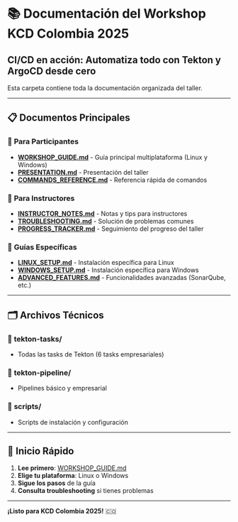 # 📚 Documentación del Workshop KCD Colombia 2025

## CI/CD en acción: Automatiza todo con Tekton y ArgoCD desde cero

Esta carpeta contiene toda la documentación organizada del taller.

---

## 📋 **Documentos Principales**

### 🎯 **Para Participantes**
- **[WORKSHOP_GUIDE.md](WORKSHOP_GUIDE.md)** - Guía principal multiplataforma (Linux y Windows)
- **[PRESENTATION.md](PRESENTATION.md)** - Presentación del taller
- **[COMMANDS_REFERENCE.md](COMMANDS_REFERENCE.md)** - Referencia rápida de comandos

### 🔧 **Para Instructores**
- **[INSTRUCTOR_NOTES.md](INSTRUCTOR_NOTES.md)** - Notas y tips para instructores
- **[TROUBLESHOOTING.md](TROUBLESHOOTING.md)** - Solución de problemas comunes
- **[PROGRESS_TRACKER.md](PROGRESS_TRACKER.md)** - Seguimiento del progreso del taller

### 📖 **Guías Específicas**
- **[LINUX_SETUP.md](LINUX_SETUP.md)** - Instalación específica para Linux
- **[WINDOWS_SETUP.md](WINDOWS_SETUP.md)** - Instalación específica para Windows
- **[ADVANCED_FEATURES.md](ADVANCED_FEATURES.md)** - Funcionalidades avanzadas (SonarQube, etc.)

---

## 🗂️ **Archivos Técnicos**

### 📁 **tekton-tasks/**
- Todas las tasks de Tekton (6 tasks empresariales)

### 📁 **tekton-pipeline/**
- Pipelines básico y empresarial

### 📁 **scripts/**
- Scripts de instalación y configuración

---

## 🚀 **Inicio Rápido**

1. **Lee primero**: [WORKSHOP_GUIDE.md](WORKSHOP_GUIDE.md)
2. **Elige tu plataforma**: Linux o Windows
3. **Sigue los pasos** de la guía
4. **Consulta troubleshooting** si tienes problemas

---

**¡Listo para KCD Colombia 2025!** 🇨🇴